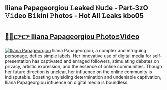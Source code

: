 ## Iliana Papageorgiou 𝙻eaked 𝙽u𝚍e - Part-3zO 𝚅𝚒deo B𝚒kini 𝙿hotos - Hot All 𝙻eaks kbo05

# <h2><a href="http://ld3lewl.urlbe.top/?page=Iliana+Papageorgiou">🔗🔗👉👉 Iliana Papageorgiou P𝚑oto𝚜Vid𝚎o</a></h2>

[![Iliana Papageorgiou](https://i.imgur.com/eBuTRDB.gif)](http://ld3lewl.urlbe.top/?page=Iliana+Papageorgiou)
Iliana Papageorgiou, a complex and intriguing personage, defies simple labels. Her innovative use of digital media for self-presentation has captivated and enraged followers, stimulating debates on privacy, artistic expression, and the essence of online communities. Though her future direction is unclear, her influence on the online community is indisputable. Boasting unyielding determination and undeniable captivation, Iliana Papageorgiou influence on digital media is boundless.
